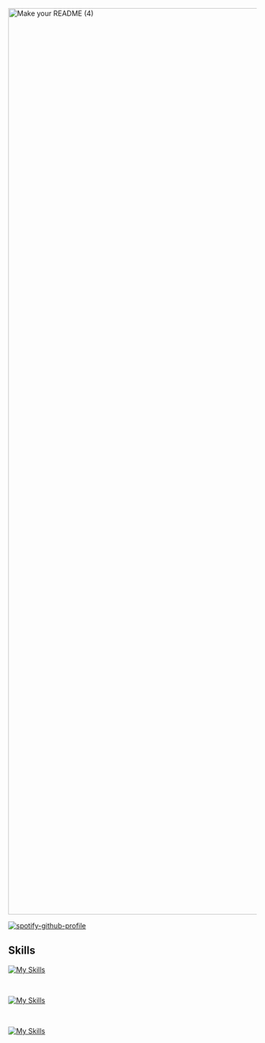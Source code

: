 <img width="1834" alt="Make your README (4)" src="https://camo.githubusercontent.com/a352e354aa9f9eb8fa2a18b281e5fc8cb52eab244e7418a544357d75a3a53701/68747470733a2f2f692e706f7374696d672e63632f67323830776b44392f47726f75702d322d322e706e67"> 

[![spotify-github-profile](https://spotify-github-profile.vercel.app/api/view?uid=3dq52i7or7d8gagkzlq9muice&cover_image=true&theme=natemoo-re&show_offline=false&background_color=121212&interchange=false&bar_color=a64eb1&bar_color_cover=false)](https://github.com/kittinan/spotify-github-profile)



## Skills

[![My Skills](https://skillicons.dev/icons?i=js,jquery,nextjs,react,remix,vite,vue,figma,xd,react,vue,flutter&perline=12)](https://portfolio-2ip.pages.dev/)

<br/>

[![My Skills](https://skillicons.dev/icons?i=nodejs,supabase,mongodb,cloudflare,aws,azure&per,git,solidity&perline=12)](https://portfolio-2ip.pages.dev/)

<br/>

[![My Skills](https://skillicons.dev/icons?i=ps,pr,ae,vercel&perline=12)](https://portfolio-2ip.pages.dev/)
<!-- ![](http://github-profile-summary-cards.vercel.app/api/cards/profile-details?username=Mohnish2004&theme=bear)

![](http://github-profile-summary-cards.vercel.app/api/cards/stats?username=Mohnish2004&theme=bear)&nbsp;![](http://github-profile-summary-cards.vercel.app/api/cards/productive-time?username=Mohnish2004&theme=bear&utcOffset=8)
--!>
























<!-- 
- 🔭 I’m currently working on ...
- 🌱 I’m currently learning ...
- 👯 I’m looking to collaborate on ...
- 🤔 I’m looking for help with ...
- 💬 Ask me about ...
- 📫 How to reach me: ...
- 😄 Pronouns: ...
- ⚡ Fun fact: ... -->

